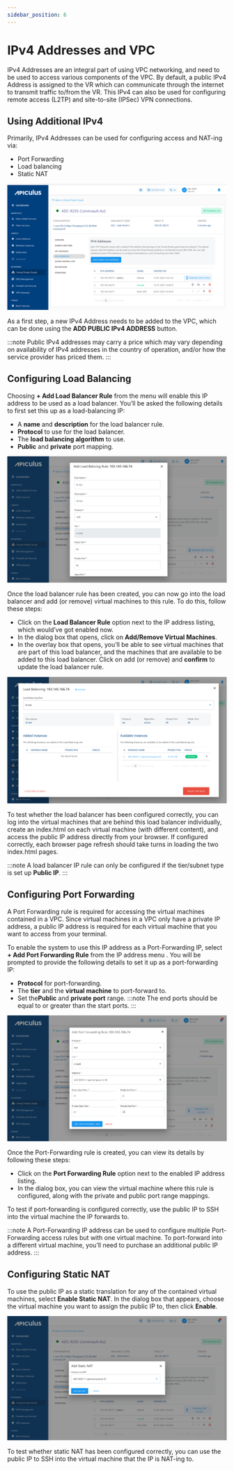```yaml
---
sidebar_position: 6
---
```

# IPv4 Addresses and VPC

IPv4 Addresses are an integral part of using VPC networking, and need to be used to access various components of the VPC. By default, a public IPv4 Address is assigned to the VR which can communicate through the internet to transmit traffic to/from the VR. This IPv4 can also be used for configuring remote access (L2TP) and site-to-site (IPSec) VPN connections.

## Using Additional IPv4

Primarily, IPv4 Addresses can be used for configuring access and NAT-ing via:

- Port Forwarding
- Load balancing
- Static NAT

![IPv4 Addresses and VPC](img/IPv4AddressesandVPC1.png)

As a first step, a new IPv4 Address needs to be added to the VPC, which can be done using the **ADD PUBLIC IPv4 ADDRESS** button.

:::note
Public IPv4 addresses may carry a price which may vary depending on availability of IPv4 addresses in the country of operation, and/or how the service provider has priced them.
:::

## Configuring Load Balancing 

Choosing **+ Add Load Balancer Rule** from the menu will enable this IP address to be used as a load balancer. You’ll be asked the following details to first set this up as a load-balancing IP:

- A **name** and **description** for the load balancer rule.
- **Protocol** to use for the load balancer.
- The **load balancing algorithm** to use.
- **Public** and **private** port mapping.

![IPv4 Addresses and VPC](img/IPv4AddressesandVPC2.png)

Once the load balancer rule has been created, you can now go into the load balancer and add (or remove) virtual machines to this rule. To do this, follow these steps:

- Click on the **Load Balancer Rule** option next to the IP address listing, which would’ve got enabled now.
- In the dialog box that opens, click on **Add/Remove Virtual Machines**.
- In the overlay box that opens, you’ll be able to see virtual machines that are part of this load balancer, and the machines that are available to be added to this load balancer. Click on add (or remove) and **confirm** to update the load balancer rule.

![IPv4 Addresses and VPC](img/IPv4AddressesandVPC3.png)

To test whether the load balancer has been configured correctly, you can log into the virtual machines that are behind this load balancer individually, create an index.html on each virtual machine (with different content), and access the public IP address directly from your browser. If configured correctly, each browser page refresh should take turns in loading the two index.html pages.

:::note
A load balancer IP rule can only be configured if the tier/subnet type is set up **Public IP**.
:::

## Configuring Port Forwarding

A Port Forwarding rule is required for accessing the virtual machines contained in a VPC. Since virtual machines in a VPC only have a private IP address, a public IP address is required for each virtual machine that you want to access from your terminal.

To enable the system to use this IP address as a Port-Forwarding IP, select **+ Add Port Forwarding Rule** from the IP address menu . You will be prompted to provide the following details to set it up as a port-forwarding IP:

- **Protocol** for port-forwarding.
- The **tier** and the **virtual machine** to port-forward to.
- Set the**Public** and **private port** range.
  :::note
  The end ports should be equal to or greater than the start ports.
  :::

![IPv4 Addresses and VPC](img/IPv4AddressesandVPC4.png)

Once the Port-Forwarding rule is created, you can view its details by following these steps:

- Click on the **Port Forwarding Rule** option next to the enabled IP address listing.
- In the dialog box, you can view the virtual machine where this rule is configured, along with the private and public port range mappings.

To test if port-forwarding is configured correctly, use the public IP to SSH into the virtual machine the IP forwards to.

:::note
A Port-Forwarding IP address can be used to configure multiple Port-Forwarding access rules but with one virtual machine. To port-forward into a different virtual machine, you’ll need to purchase an additional public IP address.
:::
## Configuring Static NAT

To use the public IP as a static translation for any of the contained virtual machines, select **Enable Static NAT**. In the dialog box that appears, choose the virtual machine you want to assign the public IP to, then click **Enable**.

![IPv4 Addresses and VPC](img/IPv4AddressesandVPC5.png)

To test whether static NAT has been configured correctly, you can use the public IP to SSH into the virtual machine that the IP is NAT-ing to.




